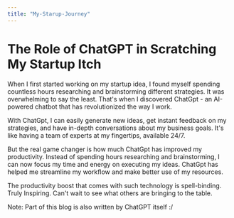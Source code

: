 ```yaml
---
title: "My-Starup-Journey"
---
```


# The Role of ChatGPT in Scratching My Startup Itch

When I first started working on my startup idea, I found myself spending countless hours researching and brainstorming different strategies. It was overwhelming to say the least. That's when I discovered ChatGpt - an AI-powered chatbot that has revolutionized the way I work.

With ChatGpt, I can easily generate new ideas, get instant feedback on my strategies, and have in-depth conversations about my business goals. It's like having a team of experts at my fingertips, available 24/7.

But the real game changer is how much ChatGpt has improved my productivity. Instead of spending hours researching and brainstorming, I can now focus my time and energy on executing my ideas. ChatGpt has helped me streamline my workflow and make better use of my resources.

The productivity boost that comes with such technology is spell-binding. Truly Inspiring. Can't wait to see what others are bringing to the table.

Note: Part of this blog is also written by ChatGPT itself :/
